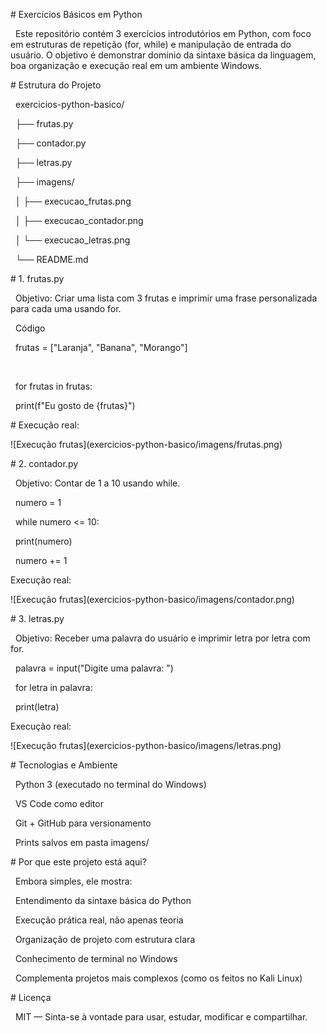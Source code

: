 \# Exercícios Básicos em Python



 	Este repositório contém 3 exercícios introdutórios em Python, com foco em estruturas de repetição (for, while) e manipulação de entrada do 	usuário. O objetivo é demonstrar domínio da sintaxe básica da linguagem, boa organização e execução real em um ambiente Windows.



\# Estrutura do Projeto



 	exercicios-python-basico/

 		├── frutas.py

 		├── contador.py

 		├── letras.py

 		├── imagens/

 		│ ├── execucao\_frutas.png

 		│ ├── execucao\_contador.png

 		│ └── execucao\_letras.png

 		└── README.md





\#  1. frutas.py

 	Objetivo: Criar uma lista com 3 frutas e imprimir uma frase personalizada para cada uma usando for.

 	Código



 	frutas = \["Laranja", "Banana", "Morango"]

 

 	for frutas in frutas:

    		print(f"Eu gosto de {frutas}")





\# Execução real:



!\[Execução frutas](exercicios-python-basico/imagens/frutas.png)



\# 2. contador.py

 	Objetivo: Contar de 1 a 10 usando while.



 	numero = 1

 	while numero <= 10:

   		 print(numero)

    		numero += 1



Execução real:



!\[Execução frutas](exercicios-python-basico/imagens/contador.png)



\# 3. letras.py

 	Objetivo: Receber uma palavra do usuário e imprimir letra por letra com for.



 	palavra = input("Digite uma palavra: ")

 	for letra in palavra:

    		print(letra)



Execução real:



!\[Execução frutas](exercicios-python-basico/imagens/letras.png)



\# Tecnologias e Ambiente

 	Python 3 (executado no terminal do Windows)

 	VS Code como editor

 	Git + GitHub para versionamento

 	Prints salvos em pasta imagens/



\# Por que este projeto está aqui?

 	Embora simples, ele mostra:

 	Entendimento da sintaxe básica do Python

 	Execução prática real, não apenas teoria

 	Organização de projeto com estrutura clara

 	Conhecimento de terminal no Windows

 	Complementa projetos mais complexos (como os feitos no Kali Linux)



\#  Licença

 	MIT — Sinta-se à vontade para usar, estudar, modificar e compartilhar.

